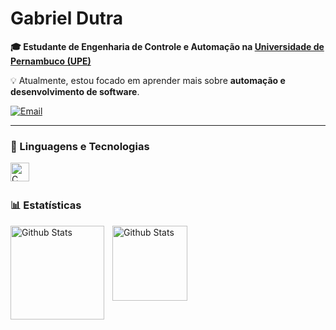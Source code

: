# Gabriel Dutra

**🎓 Estudante de Engenharia de Controle e Automação na [Universidade de Pernambuco (UPE)](https://www.upe.br/)**

💡 Atualmente, estou focado em aprender mais sobre **automação e desenvolvimento de software**.

[![Email](https://img.shields.io/badge/Email-red?style=flat-square&logo=gmail&logoColor=white)](mailto:gabrielchaves.cs@gmail.com)

---

### 🤖 Linguagens e Tecnologias

<img
  align="left"
  alt="C"
  title="C"
  width="30px"
  style="padding-right: 10px;"
  src="https://cdn.jsdelivr.net/gh/devicons/devicon@latest/icons/c/c-original.svg"
/>

<br />
<br />

### 📊 Estatísticas

<p>
  <img
    align="left"
    alt="Github Stats"
    height="150"
    style="padding-right: 10px;"
    src="https://github-readme-stats.vercel.app/api?username=Dutraat&show_icons=true&theme=tokyonight&&include_all_commits&locale=pt-br"
  />
  <img
    align="left"
    alt="Github Stats"
    height="120"
    style="padding-right: 10px;"
    src="https://github-readme-stats.vercel.app/api/top-langs/?username=Dutraat&theme=tokyonight&layout=compact&custom_title=Tecnologias&langs_count=1"
  />
</p>
